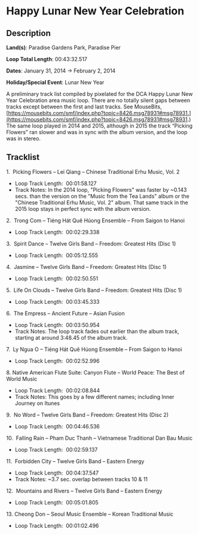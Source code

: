 # Happy Lunar New Year Celebration

## Description

**Land(s)**: Paradise Gardens Park, Paradise Pier

**Loop Total Length**: 00:43:32.517

**Dates**: January 31, 2014 → February 2, 2014

**Holiday/Special Event**: Lunar New Year

A preliminary track list compiled by pixelated for the DCA Happy Lunar New Year Celebration area music loop. There are no totally silent gaps between tracks except between the first and last tracks. See MouseBits, [https://mousebits.com/smf/index.php?topic=8426.msg78931#msg78931.](https://mousebits.com/smf/index.php?topic=8426.msg78931#msg78931.) The same loop played in 2014 and 2015, although in 2015 the track “Picking Flowers” ran slower and was in sync with the album version, and the loop was in stereo.

## Tracklist

1\.  Picking Flowers – Lei Qiang – Chinese Traditional Erhu Music, Vol. 2

- Loop Track Length:  00:01:58.127
- Track Notes: In the 2014 loop, "Picking Flowers" was faster by ~0.143 secs. than the version on the "Music from the Tea Lands" album or the "Chinese Traditional Erhu Music, Vol. 2" album. That same track in the 2015 loop stays in perfect sync with the album version.

2\.  Trong Com – Tiéng Hát Quê Húong Ensemble – From Saigon to Hanoi 

- Loop Track Length:  00:02:29.338

3\.  Spirit Dance – Twelve Girls Band – Freedom: Greatest Hits (Disc 1) 

- Loop Track Length:  00:05:12.555

4\.  Jasmine – Twelve Girls Band – Freedom: Greatest Hits (Disc 1) 

- Loop Track Length:  00:02:50.551

5\.  Life On Clouds – Twelve Girls Band – Freedom: Greatest Hits (Disc 1) 

- Loop Track Length:  00:03:45.333

6\.  The Empress – Ancient Future – Asian Fusion 

- Loop Track Length:  00:03:50.954
- Track Notes: The loop track fades out earlier than the album track, starting at around 3:48.45 of the album track.

7\.  Ly Ngua O – Tiéng Hát Quê Húong Ensemble – From Saigon to Hanoi 

- Loop Track Length:  00:02:52.996

8\. Native American Flute Suite: Canyon Flute – World Peace: The Best of World Music

- Loop Track Length:  00:02:08.844
- Track Notes: This goes by a few different names; including Inner Journey on Itunes

9\.  No Word – Twelve Girls Band – Freedom: Greatest Hits (Disc 2) 

- Loop Track Length:  00:04:46.536

10\.  Falling Rain – Pham Duc Thanh – Vietnamese Traditional Dan Bau Music 

- Loop Track Length:  00:02:59.137

11\.  Forbidden City – Twelve Girls Band – Eastern Energy 

- Loop Track Length:  00:04:37.547
- Track Notes: ~3.7 sec. overlap between tracks 10 & 11

12\.  Mountains and Rivers – Twelve Girls Band – Eastern Energy 

- Loop Track Length:  00:05:01.805

13\. Cheong Don – Seoul Music Ensemble – Korean Traditional Music

- Loop Track Length:  00:01:02.496
